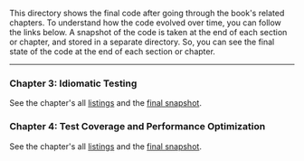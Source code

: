 This directory shows the final code after going through the book's related chapters.
To understand how the code evolved over time, you can follow the links below.
A snapshot of the code is taken at the end of each section or chapter, and stored in a separate directory. So, you can see the final state of the code at the end of each section or chapter.

---

### Chapter 3: Idiomatic Testing

See the chapter's all [listings](../all-listings/03-idiomatic-testing/README.md) and the [final snapshot](../all-chapter-snapshots/03-idiomatic-testing).


### Chapter 4: Test Coverage and Performance Optimization

See the chapter's all [listings](../all-listings/04-test-coverage-and-performance-optimization/README.md) and the [final snapshot](../all-chapter-snapshots/04-test-coverage-and-performance-optimization).


